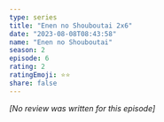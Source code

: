 ```yaml
---
type: series
title: "Enen no Shouboutai 2x6"
date: "2023-08-08T08:43:58"
name: "Enen no Shouboutai"
season: 2
episode: 6
rating: 2
ratingEmoji: ⭐️⭐️
share: false
---
```


_[No review was written for this episode]_

